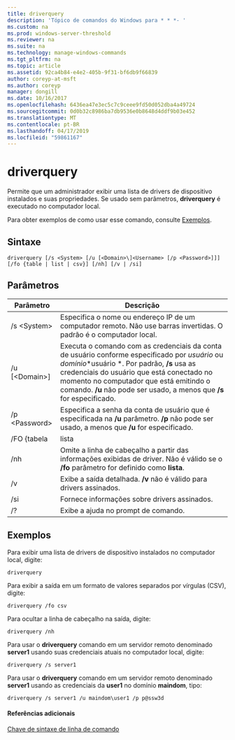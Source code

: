```yaml
---
title: driverquery
description: 'Tópico de comandos do Windows para * * *- '
ms.custom: na
ms.prod: windows-server-threshold
ms.reviewer: na
ms.suite: na
ms.technology: manage-windows-commands
ms.tgt_pltfrm: na
ms.topic: article
ms.assetid: 92ca4b84-e4e2-405b-9f31-bf6db9f66839
author: coreyp-at-msft
ms.author: coreyp
manager: dongill
ms.date: 10/16/2017
ms.openlocfilehash: 6436ea47e3ec5c7c9ceee9fd50d052dba4a49724
ms.sourcegitcommit: 0d0b32c8986ba7db9536e0b8648d4ddf9b03e452
ms.translationtype: MT
ms.contentlocale: pt-BR
ms.lasthandoff: 04/17/2019
ms.locfileid: "59861167"
---
```

# <a name="driverquery"></a>driverquery



Permite que um administrador exibir uma lista de drivers de dispositivo instalados e suas propriedades. Se usado sem parâmetros, **driverquery** é executado no computador local.

Para obter exemplos de como usar esse comando, consulte [Exemplos](#BKMK_examples).

## <a name="syntax"></a>Sintaxe

```
driverquery [/s <System> [/u [<Domain>\]<Username> [/p <Password>]]] [/fo {table | list | csv}] [/nh] [/v | /si]
```

## <a name="parameters"></a>Parâmetros

|Parâmetro|Descrição|
|---------|-----------|
|/s \<System>|Especifica o nome ou endereço IP de um computador remoto. Não use barras invertidas. O padrão é o computador local.|
|/u [\<Domain>\]<Username>|Executa o comando com as credenciais da conta de usuário conforme especificado por *usuário* ou *domínio*\*usuário *. Por padrão, **/s** usa as credenciais do usuário que está conectado no momento no computador que está emitindo o comando. **/u** não pode ser usado, a menos que **/s** for especificado.|
|/p \<Password>|Especifica a senha da conta de usuário que é especificada na **/u** parâmetro. **/p** não pode ser usado, a menos que **/u** for especificado.|
|/FO {tabela | lista | csv}|Especifica o formato para exibir as informações do driver. Os valores válidos são **tabela**, **lista**, e **csv**. O formato padrão para a saída é **tabela**.|
|/nh|Omite a linha de cabeçalho a partir das informações exibidas de driver. Não é válido se o **/fo** parâmetro for definido como **lista**.|
|/v|Exibe a saída detalhada. **/v** não é válido para drivers assinados.|
|/si|Fornece informações sobre drivers assinados.|
|/?|Exibe a ajuda no prompt de comando.|

## <a name="BKMK_examples"></a>Exemplos

Para exibir uma lista de drivers de dispositivo instalados no computador local, digite:
```
driverquery 
```
Para exibir a saída em um formato de valores separados por vírgulas (CSV), digite:
```
driverquery /fo csv 
```
Para ocultar a linha de cabeçalho na saída, digite:
```
driverquery /nh 
```
Para usar o **driverquery** comando em um servidor remoto denominado **server1** usando suas credenciais atuais no computador local, digite:
```
driverquery /s server1
```
Para usar o **driverquery** comando em um servidor remoto denominado **server1** usando as credenciais da **user1** no domínio **maindom**, tipo:
```
driverquery /s server1 /u maindom\user1 /p p@ssw3d
```

#### <a name="additional-references"></a>Referências adicionais

[Chave de sintaxe de linha de comando](command-line-syntax-key.md)